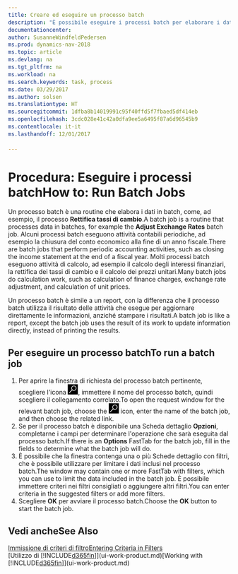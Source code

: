 ```yaml
---
title: Creare ed eseguire un processo batch
description: "È possibile eseguire i processi batch per elaborare i dati e aggiornare le informazioni, ad esempio, per attività contabili periodiche oppure per effettuare dei calcoli."
documentationcenter: 
author: SusanneWindfeldPedersen
ms.prod: dynamics-nav-2018
ms.topic: article
ms.devlang: na
ms.tgt_pltfrm: na
ms.workload: na
ms.search.keywords: task, process
ms.date: 03/29/2017
ms.author: solsen
ms.translationtype: HT
ms.sourcegitcommit: 1dfba8b14019991c95f40ffd5f7fbaed5df414eb
ms.openlocfilehash: 3cdc028e41c42a0dfa9ee5a6495f87a6d96545b9
ms.contentlocale: it-it
ms.lasthandoff: 12/01/2017

---
```

# <a name="how-to-run-batch-jobs"></a><span data-ttu-id="60c2a-103">Procedura: Eseguire i processi batch</span><span class="sxs-lookup"><span data-stu-id="60c2a-103">How to: Run Batch Jobs</span></span>
<span data-ttu-id="60c2a-104">Un processo batch è una routine che elabora i dati in batch, come, ad esempio, il processo **Rettifica tassi di cambio**.</span><span class="sxs-lookup"><span data-stu-id="60c2a-104">A batch job is a routine that processes data in batches, for example the **Adjust Exchange Rates** batch job.</span></span> <span data-ttu-id="60c2a-105">Alcuni processi batch eseguono attività contabili periodiche, ad esempio la chiusura del conto economico alla fine di un anno fiscale.</span><span class="sxs-lookup"><span data-stu-id="60c2a-105">There are batch jobs that perform periodic accounting activities, such as closing the income statement at the end of a fiscal year.</span></span> <span data-ttu-id="60c2a-106">Molti processi batch eseguono attività di calcolo, ad esempio il calcolo degli interessi finanziari, la rettifica dei tassi di cambio e il calcolo dei prezzi unitari.</span><span class="sxs-lookup"><span data-stu-id="60c2a-106">Many batch jobs do calculation work, such as calculation of finance charges, exchange rate adjustment, and calculation of unit prices.</span></span>

<span data-ttu-id="60c2a-107">Un processo batch è simile a un report, con la differenza che il processo batch utilizza il risultato delle attività che esegue per aggiornare direttamente le informazioni, anziché stampare i risultati.</span><span class="sxs-lookup"><span data-stu-id="60c2a-107">A batch job is like a report, except the batch job uses the result of its work to update information directly, instead of printing the results.</span></span>

## <a name="to-run-a-batch-job"></a><span data-ttu-id="60c2a-108">Per eseguire un processo batch</span><span class="sxs-lookup"><span data-stu-id="60c2a-108">To run a batch job</span></span>
1. <span data-ttu-id="60c2a-109">Per aprire la finestra di richiesta del processo batch pertinente, scegliere l'icona ![Cerca pagina o report](media/ui-search/search_small.png "icona Cerca pagina o report"), immettere il nome del processo batch, quindi scegliere il collegamento correlato.</span><span class="sxs-lookup"><span data-stu-id="60c2a-109">To open the request window for the relevant batch job, choose the ![Search for Page or Report](media/ui-search/search_small.png "Search for Page or Report icon") icon, enter the name of the batch job, and then choose the related link.</span></span>
2. <span data-ttu-id="60c2a-110">Se per il processo batch è disponibile una Scheda dettaglio **Opzioni**, completarne i campi per determinare l'operazione che sarà eseguita dal processo batch.</span><span class="sxs-lookup"><span data-stu-id="60c2a-110">If there is an **Options** FastTab for the batch job, fill in the fields to determine what the batch job will do.</span></span>
3. <span data-ttu-id="60c2a-111">È possibile che la finestra contenga una o più Schede dettaglio con filtri, che è possibile utilizzare per limitare i dati inclusi nel processo batch.</span><span class="sxs-lookup"><span data-stu-id="60c2a-111">The window may contain one or more FastTab with filters, which you can use to limit the data included in the batch job.</span></span> <span data-ttu-id="60c2a-112">È possibile immettere criteri nei filtri consigliati o aggiungere altri filtri.</span><span class="sxs-lookup"><span data-stu-id="60c2a-112">You can enter criteria in the suggested filters or add more filters.</span></span>
4. <span data-ttu-id="60c2a-113">Scegliere **OK** per avviare il processo batch.</span><span class="sxs-lookup"><span data-stu-id="60c2a-113">Choose the **OK** button to start the batch job.</span></span>

## <a name="see-also"></a><span data-ttu-id="60c2a-114">Vedi anche</span><span class="sxs-lookup"><span data-stu-id="60c2a-114">See Also</span></span>
[<span data-ttu-id="60c2a-115">Immissione di criteri di filtro</span><span class="sxs-lookup"><span data-stu-id="60c2a-115">Entering Criteria in Filters</span></span>](ui-enter-criteria-filters.md)  
<span data-ttu-id="60c2a-116">[Utilizzo di [!INCLUDE[d365fin](includes/d365fin_md.md)]](ui-work-product.md)</span><span class="sxs-lookup"><span data-stu-id="60c2a-116">[Working with [!INCLUDE[d365fin](includes/d365fin_md.md)]](ui-work-product.md)</span></span>


